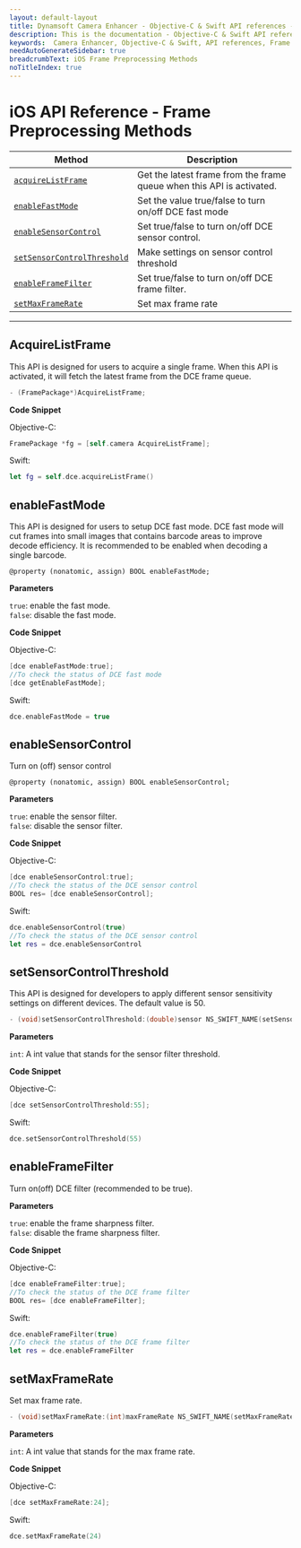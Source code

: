 ```yaml
---
layout: default-layout
title: Dynamsoft Camera Enhancer - Objective-C & Swift API references - Frame Preprocessing Methods
description: This is the documentation - Objective-C & Swift API references - Frame Preprocessing Methods page of Dynamsoft Camera Enhancer.
keywords:  Camera Enhancer, Objective-C & Swift, API references, Frame Preprocessing Methods
needAutoGenerateSidebar: true
breadcrumbText: iOS Frame Preprocessing Methods
noTitleIndex: true
---
```


# iOS API Reference - Frame Preprocessing Methods

| Method | Description |
|-----------------|---------------|
| [`acquireListFrame`](#acquirelistframe) | Get the latest frame from the frame queue when this API is activated. |
| [`enableFastMode`](#enablefastmode) | Set the value true/false to turn on/off DCE fast mode |
| [`enableSensorControl`](#enablesensorcontrol) | Set true/false to turn on/off DCE sensor control. |
| [`setSensorControlThreshold`](#setsensorcontrolthreshold) | Make settings on sensor control threshold |
| [`enableFrameFilter`](#enableframefilter) | Set true/false to turn on/off DCE frame filter. |
| [`setMaxFrameRate`](#setmaxframerate) | Set max frame rate |

---

## AcquireListFrame

This API is designed for users to acquire a single frame. When this API is activated, it will fetch the latest frame from the DCE frame queue.

```objectivec
- (FramePackage*)AcquireListFrame;
```

**Code Snippet**

Objective-C:

```objectivec
FramePackage *fg = [self.camera AcquireListFrame];
```

Swift:

```swift
let fg = self.dce.acquireListFrame() 
```

## enableFastMode

This API is designed for users to setup DCE fast mode. DCE fast mode will cut frames into small images that contains barcode areas to improve decode efficiency. It is recommended to be enabled when decoding a single barcode.

```objc
@property (nonatomic, assign) BOOL enableFastMode;
```

**Parameters**

`true`: enable the fast mode.  
`false`: disable the fast mode.

**Code Snippet**

Objective-C:

```objectivec
[dce enableFastMode:true];
//To check the status of DCE fast mode
[dce getEnableFastMode];
```

Swift:

```swift
dce.enableFastMode = true
```

## enableSensorControl

Turn on (off) sensor control

```objc
@property (nonatomic, assign) BOOL enableSensorControl;
```

**Parameters**

`true`: enable the sensor filter.  
`false`: disable the sensor filter.

**Code Snippet**

Objective-C:

```objectivec
[dce enableSensorControl:true];
//To check the status of the DCE sensor control
BOOL res= [dce enableSensorControl];
```

Swift:

```swift
dce.enableSensorControl(true)
//To check the status of the DCE sensor control
let res = dce.enableSensorControl
```

## setSensorControlThreshold

This API is designed for developers to apply different sensor sensitivity settings on different devices. The default value is 50.

```objectivec
- (void)setSensorControlThreshold:(double)sensor NS_SWIFT_NAME(setSensorControlThreshold(_:));
```

**Parameters**

`int`: A int value that stands for the sensor filter threshold.

**Code Snippet**

Objective-C:

```objectivec
[dce setSensorControlThreshold:55];
```

Swift:

```swift
dce.setSensorControlThreshold(55)
```

## enableFrameFilter

Turn on(off) DCE filter (recommended to be true).

**Parameters**

`true`: enable the frame sharpness filter.  
`false`: disable the frame sharpness filter.

**Code Snippet**

Objective-C:

```objectivec
[dce enableFrameFilter:true];
//To check the status of the DCE frame filter
BOOL res= [dce enableFrameFilter];
```

Swift:

```swift
dce.enableFrameFilter(true)
//To check the status of the DCE frame filter
let res = dce.enableFrameFilter
```

## setMaxFrameRate

Set max frame rate.

```objectivec
- (void)setMaxFrameRate:(int)maxFrameRate NS_SWIFT_NAME(setMaxFrameRate(_:));
```

**Parameters**

`int`: A int value that stands for the max frame rate.

**Code Snippet**

Objective-C:

```objectivec
[dce setMaxFrameRate:24];
```

Swift:

```swift
dce.setMaxFrameRate(24)
```

